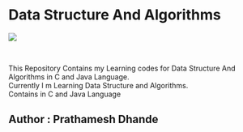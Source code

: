 # Data Structure And Algorithms

![](https://img.shields.io/badge/language-C_&_Java-blue?style=flat-square&logo=java)

</br>
<p align='left'>
This Repository Contains my Learning codes for Data Structure And Algorithms in C and Java Language.</br>
Currently I m Learning Data Structure and Algorithms.
</br>
Contains in C and Java Language</p>

## Author : Prathamesh Dhande
